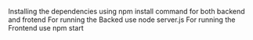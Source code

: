 Installing the dependencies using npm install command for both backend and frotend
For running the Backed use node server.js
For running the Frontend use npm start
